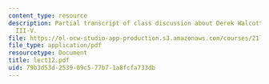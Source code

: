 ```yaml
---
content_type: resource
description: Partial transcript of class discussion about Derek Walcott, Omeros, Books
  III-V.
file: https://ol-ocw-studio-app-production.s3.amazonaws.com/courses/21l-315-prizewinners-spring-2007/79b3d53d253909c577b71a8fcfa733db_lect12.pdf
file_type: application/pdf
resourcetype: Document
title: lect12.pdf
uid: 79b3d53d-2539-09c5-77b7-1a8fcfa733db
---
```

